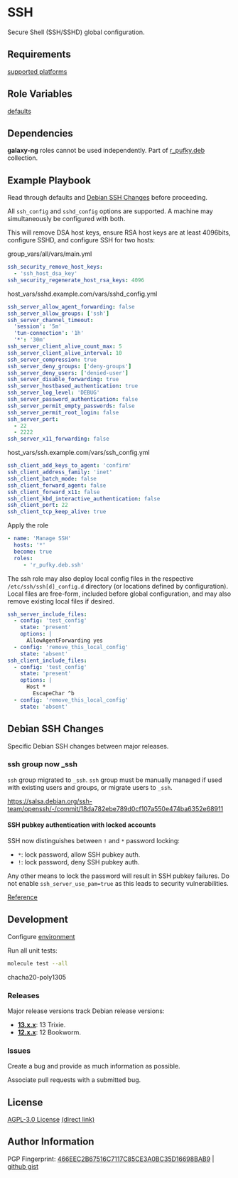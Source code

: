 # SSH
Secure Shell (SSH/SSHD) global configuration.

## Requirements
[supported platforms](https://github.com/r-pufky/ansible_ssh/blob/main/meta/main.yml)

## Role Variables
[defaults](https://github.com/r-pufky/ansible_ssh/tree/main/defaults/main/)

## Dependencies
**galaxy-ng** roles cannot be used independently. Part of
[r_pufky.deb](https://github.com/r-pufky/ansible_collection_deb) collection.

## Example Playbook
Read through defaults and [Debian SSH Changes](#debian-ssh-changes) before
proceeding.

All `ssh_config` and `sshd_config` options are supported. A machine may
simultaneously be configured with both.

This will remove DSA host keys, ensure RSA host keys are at least 4096bits,
configure SSHD, and configure SSH for two hosts:

group_vars/all/vars/main.yml
``` yaml
ssh_security_remove_host_keys:
  - 'ssh_host_dsa_key'
ssh_security_regenerate_host_rsa_keys: 4096
```

host_vars/sshd.example.com/vars/sshd_config.yml
``` yaml
ssh_server_allow_agent_forwarding: false
ssh_server_allow_groups: ['ssh']
ssh_server_channel_timeout:
  'session': '5m'
  'tun-connection': '1h'
  '*': '30m'
ssh_server_client_alive_count_max: 5
ssh_server_client_alive_interval: 10
ssh_server_compression: true
ssh_server_deny_groups: ['deny-groups']
ssh_server_deny_users: ['denied-user']
ssh_server_disable_forwarding: true
ssh_server_hostbased_authentication: true
ssh_server_log_level: 'DEBUG'
ssh_server_password_authentication: false
ssh_server_permit_empty_passwords: false
ssh_server_permit_root_login: false
ssh_server_port:
  - 22
  - 2222
ssh_server_x11_forwarding: false
```

host_vars/ssh.example.com/vars/ssh_config.yml
``` yaml
ssh_client_add_keys_to_agent: 'confirm'
ssh_client_address_family: 'inet'
ssh_client_batch_mode: false
ssh_client_forward_agent: false
ssh_client_forward_x11: false
ssh_client_kbd_interactive_authentication: false
ssh_client_port: 22
ssh_client_tcp_keep_alive: true
```

Apply the role
``` yaml
- name: 'Manage SSH'
  hosts: '*'
  become: true
  roles:
     - 'r_pufky.deb.ssh'
```

The ssh role may also deploy local config files in the respective
`/etc/ssh/ssh[d]_config.d` directory (or locations defined by configuration).
Local files are free-form, included before global configuration, and may also
remove existing local files if desired.

```yaml
ssh_server_include_files:
  - config: 'test_config'
    state: 'present'
    options: |
      AllowAgentForwarding yes
  - config: 'remove_this_local_config'
    state: 'absent'
ssh_client_include_files:
  - config: 'test_config'
    state: 'present'
    options: |
      Host *
        EscapeChar ^b
  - config: 'remove_this_local_config'
    state: 'absent'
```

## Debian SSH Changes
Specific Debian SSH changes between major releases.

### ssh group now _ssh
`ssh` group migrated to `_ssh`. `ssh` group must be manually managed if used
with existing users and groups, or migrate users to `_ssh`.

https://salsa.debian.org/ssh-team/openssh/-/commit/18da782ebe789d0cf107a550e474ba6352e68911

#### SSH pubkey authentication with locked accounts
SSH now distinguishes between `!` and `*` password locking:

* `*`: lock password, allow SSH pubkey auth.
* `!`: lock password, deny SSH pubkey auth.

Any other means to lock the password will result in SSH pubkey failures. Do not
enable `ssh_server_use_pam=true` as this leads to security vulnerabilities.

[Reference](https://github.com/r-pufky/ansible_ssh/blob/main/defaults/main/sshd_config.yml)

## Development
Configure [environment](https://github.com/r-pufky/ansible_collection_docs/blob/main/dev/environment/README.md)

Run all unit tests:
``` bash
molecule test --all
```
chacha20-poly1305

### Releases
Major release versions track Debian release versions:

* **[13.x.x](https://github.com/r-pufky/ansible_ssh)**: 13 Trixie.
* **[12.x.x](https://github.com/r-pufky/ansible_ssh/tree/12.x)**: 12 Bookworm.

### Issues
Create a bug and provide as much information as possible.

Associate pull requests with a submitted bug.

## License
[AGPL-3.0 License](https://www.tldrlegal.com/license/gnu-affero-general-public-license-v3-agpl-3-0)
 [(direct link)](https://github.com/r-pufky/ansible_ssh/blob/main/LICENSE)

## Author Information
PGP Fingerprint: [466EEC2B67516C7117C85CE3A0BC35D16698BAB9](https://keys.openpgp.org/vks/v1/by-fingerprint/466EEC2B67516C7117C85CE3A0BC35D16698BAB9)
| [github gist](https://gist.github.com/r-pufky/a8df36977c55b5bb20829267c4c49d22)
